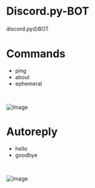 # Discord.py-BOT
discord.pyのBOT
# Commands
- ping
- about
- ephemeral
<br>

![Image](https://github.com/user-attachments/assets/ff5a54b1-154f-4437-9735-fe9ef7ee87ea)

# Autoreply
- hello
- goodbye
<br>

![Image](https://github.com/user-attachments/assets/e6909086-5b5f-439a-b97e-ce933a519992)